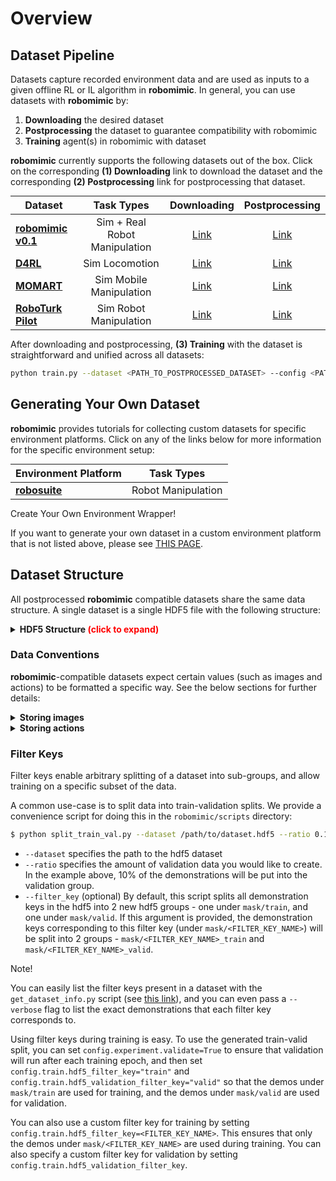 # Overview

## Dataset Pipeline

<style>
table{
margin: auto;
}
</style>

Datasets capture recorded environment data and are used as inputs to a given offline RL or IL algorithm in **robomimic**. In general, you can use datasets with **robomimic** by:

1. **Downloading** the desired dataset
2. **Postprocessing** the dataset to guarantee compatibility with robomimic
3. **Training** agent(s) in robomimic with dataset

**robomimic** currently supports the following datasets out of the box. Click on the corresponding **(1) Downloading** link to download the dataset and the corresponding **(2) Postprocessing** link for postprocessing that dataset.


|          **Dataset**          | <center>**Task Types**</center> | **Downloading** | **Postprocessing**  |
| ----------------------------- | :-------------: | :-------------: | :-------------: |
| [**robomimic v0.1**](robomimic_v0.1.html)| Sim + Real Robot Manipulation | [Link](robomimic_v0.1.html#downloading)  | [Link](robomimic_v0.1.html#postprocessing)  |
| [**D4RL**](d4rl.html)                      | Sim Locomotion | [Link](d4rl.html#downloading)  | [Link](d4rl.html#postprocessing)  |
| [**MOMART**](momart.html)                    | Sim Mobile Manipulation | [Link](momart.html#downloading)  | [Link](momart.html#postprocessing)  |
| [**RoboTurk Pilot**](roboturk_pilot.html)            | Sim Robot Manipulation | [Link](roboturk_pilot.html#downloading)  | [Link](roboturk_pilot.html#postprocessing)  |


After downloading and postprocessing, **(3) Training** with the dataset is straightforward and unified across all datasets:

```sh
python train.py --dataset <PATH_TO_POSTPROCESSED_DATASET> --config <PATH_TO_CONFIG>
```

## Generating Your Own Dataset

**robomimic** provides tutorials for collecting custom datasets for specific environment platforms. Click on any of the links below for more information for the specific environment setup:

|          **Environment Platform**          | **Task Types** |
| ----------------------------- | :---------------------: |
| [**robosuite**](robosuite.html)| Robot Manipulation  |

<div class="admonition note">
<p class="admonition-title">Create Your Own Environment Wrapper!</p>

If you want to generate your own dataset in a custom environment platform that is not listed above, please see [THIS PAGE](../modules/environments.md#implement-an-environment-wrapper).

</div>


## Dataset Structure

All postprocessed **robomimic** compatible datasets share the same data structure. A single dataset is a single HDF5 file with the following structure:

<details>
  <summary><b>HDF5 Structure <span style="color:red;">(click to expand)</span></b></summary>
<p>

- **`data`** (group)

  - **`total`** (attribute) - number of state-action samples in the dataset

  - **`env_args`** (attribute) - a json string that contains metadata on the environment and relevant arguments used for collecting data. Three keys: `env_name`, the name of the environment or task to create, `env_type`, one of robomimic's supported [environment types](https://github.com/ARISE-Initiative/robomimic/blob/master/robomimic/envs/env_base.py#L9), and `env_kwargs`, a dictionary of keyword-arguments to be passed into the environment of type `env_name`.

  - **`demo_0`** (group) - group for the first trajectory (every trajectory has a group)

    - **`num_samples`** (attribute) - the number of state-action samples in this trajectory

    - **`model_file`** (attribute) - the xml string corresponding to the MJCF MuJoCo model. Only present for robosuite datasets.

    - **`states`** (dataset) - flattened raw MuJoCo states, ordered by time. Shape (N, D) where N is the length of the trajectory, and D is the dimension of the state vector. Should be empty or have dummy values for non-robosuite datasets.

    - **`actions`** (dataset) - environment actions, ordered by time. Shape (N, A) where N is the length of the trajectory, and A is the action space dimension

    - **`rewards`** (dataset) - environment rewards, ordered by time. Shape (N,) where N is the length of the trajectory.

    - **`dones`** (dataset) - done signal, equal to 1 if playing the corresponding action in the state should terminate the episode. Shape (N,) where N is the length of the trajectory.

    - **`obs`** (group) - group for the observation keys. Each key is stored as a dataset.

      - **`<obs_key_1>`** (dataset) - the first observation key. Note that the name of this dataset and shape will vary. As an example, the name could be "agentview_image", and the shape could be (N, 84, 84, 3). 

        ...

    - **`next_obs`** (group) - group for the next observations.

      - **`<obs_key_1>`** (dataset) - the first observation key.

        ...

  - **`demo_1`** (group) - group for the second trajectory

    ...
    
- **`mask`** (group) - this group will exist in hdf5 datasets that contain filter keys

  - **`<filter_key_1>`** (dataset) - the first filter key. Note that the name of this dataset and length will vary. As an example, this could be the "valid" filter key, and contain the list ["demo_0", "demo_19", "demo_35"], corresponding to 3 validation trajectories.

    ...

</p>
</details>

### Data Conventions

**robomimic**-compatible datasets expect certain values (such as images and actions) to be formatted a specific way. See the below sections for further details:

<details>
  <summary><b>Storing images</b></summary>
<p>
<div class="admonition warning">
<p class="admonition-title">Warning!</p>

Dataset images should be of type `np.uint8` and be stored in channel-last `(H, W, C)` format. This is because:

- **(1)** this is a common format that many `gym` environments and all `robosuite` environments return image observations in
- **(2)** using `np.uint8` (vs floats) saves space in dataset storage

Note that the robosuite observation extraction script (`dataset_states_to_obs.py`) already stores images in the correct format.

</div>

</p>
</details>


<details>
  <summary><b>Storing actions</b></summary>
<p>
<div class="admonition warning">
<p class="admonition-title">Warning!</p>

Actions should be **normalized between -1 and 1**. This is because this range enables easier policy learning via the use of `tanh` layers).

The `get_dataset_info.py` script can be used to sanity check stored actions, and will throw an `Exception` if there is a violation.

</div>

</p>
</details>

### Filter Keys

Filter keys enable arbitrary splitting of a dataset into sub-groups, and allow training on a specific subset of the data.

A common use-case is to split data into train-validation splits. We provide a convenience script for doing this in the `robomimic/scripts` directory:

```sh
$ python split_train_val.py --dataset /path/to/dataset.hdf5 --ratio 0.1 --filter_key <FILTER_KEY_NAME>
```

- `--dataset` specifies the path to the hdf5 dataset
- `--ratio` specifies the amount of validation data you would like to create. In the example above, 10% of the demonstrations will be put into the validation group.
- `--filter_key` (optional) By default, this script splits all demonstration keys in the hdf5 into 2 new hdf5 groups - one under `mask/train`, and one under `mask/valid`. If this argument is provided, the demonstration keys corresponding to this filter key (under `mask/<FILTER_KEY_NAME>`) will be split into 2 groups - `mask/<FILTER_KEY_NAME>_train` and `mask/<FILTER_KEY_NAME>_valid`.

<div class="admonition note">
<p class="admonition-title">Note!</p>

You can easily list the filter keys present in a dataset with the `get_dataset_info.py` script (see [this link](../tutorials/dataset_contents.html#view-dataset-structure-and-videos)), and you can even pass a `--verbose` flag to list the exact demonstrations that each filter key corresponds to.

</div>

Using filter keys during training is easy. To use the generated train-valid split, you can set `config.experiment.validate=True` to ensure that validation will run after each training epoch, and then set `config.train.hdf5_filter_key="train"` and `config.train.hdf5_validation_filter_key="valid"` so that the demos under `mask/train` are used for training, and the demos under `mask/valid` are used for validation. 

You can also use a custom filter key for training by setting `config.train.hdf5_filter_key=<FILTER_KEY_NAME>`. This ensures that only the demos under `mask/<FILTER_KEY_NAME>` are used during training. You can also specify a custom filter key for validation by setting `config.train.hdf5_validation_filter_key`.
